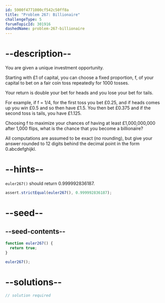 ```yaml
---
id: 5900f4771000cf542c50ff8a
title: "Problem 267: Billionaire"
challengeType: 5
forumTopicId: 301916
dashedName: problem-267-billionaire
---
```


# --description--

You are given a unique investment opportunity.

Starting with £1 of capital, you can choose a fixed proportion, f, of your capital to bet on a fair coin toss repeatedly for 1000 tosses.

Your return is double your bet for heads and you lose your bet for tails.

For example, if f = 1/4, for the first toss you bet £0.25, and if heads comes up you win £0.5 and so then have £1.5. You then bet £0.375 and if the second toss is tails, you have £1.125.

Choosing f to maximize your chances of having at least £1,000,000,000 after 1,000 flips, what is the chance that you become a billionaire?

All computations are assumed to be exact (no rounding), but give your answer rounded to 12 digits behind the decimal point in the form 0.abcdefghijkl.

# --hints--

`euler267()` should return 0.999992836187.

```js
assert.strictEqual(euler267(), 0.999992836187);
```

# --seed--

## --seed-contents--

```js
function euler267() {
  return true;
}

euler267();
```

# --solutions--

```js
// solution required
```
